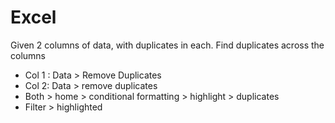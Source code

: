 # Excel

Given 2 columns of data, with duplicates in each. Find duplicates across the columns
- Col 1 : Data > Remove Duplicates
- Col 2: Data > remove duplicates
- Both > home > conditional formatting > highlight > duplicates
- Filter > highlighted
